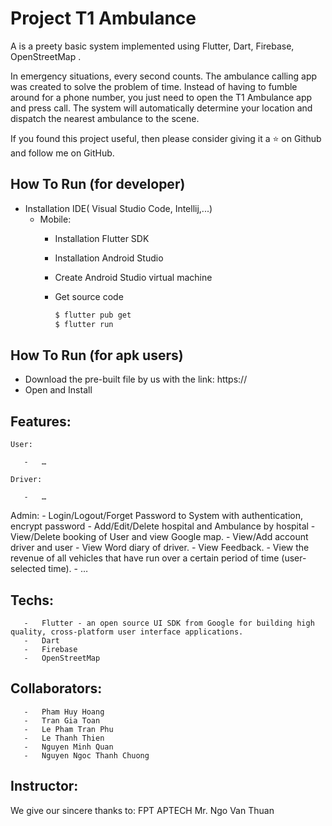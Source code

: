 # Project T1 Ambulance

A is a preety basic system implemented using Flutter, Dart, Firebase, OpenStreetMap .

In emergency situations, every second counts. The ambulance calling app was created to solve the problem of time. Instead of having to fumble around for a phone number, you just need to open the T1 Ambulance app and press call. The system will automatically determine your location and dispatch the nearest ambulance to the scene.

If you found this project useful, then please consider giving it a ⭐ on Github and follow me on GitHub.

## How To Run (for developer)

- Installation IDE( Visual Studio Code, Intellij,...)
  - Mobile:
    - Installation Flutter SDK
    - Installation Android Studio
    - Create Android Studio virtual machine
    - Get source code

      ```bash
      $ flutter pub get
      $ flutter run


      ```
## How To Run (for apk users)
- Download the pre-built file by us with the link: https://
- Open and Install 

## Features:
    User:
      
       -   …

    Driver:
     
       -   …
  
   Admin:
       -   Login/Logout/Forget Password to System with authentication, encrypt password
       -   Add/Edit/Delete hospital and Ambulance by hospital
       -   View/Delete booking of User and view Google map.
       -   View/Add account driver and user
       -   View Word diary of driver. 
       -   View Feedback.
       -   View the revenue of all vehicles that have run over a certain period of          time (user-selected time).
       -   …

## Techs:

       -   Flutter - an open source UI SDK from Google for building high quality, cross-platform user interface applications.
       -   Dart 
       -   Firebase 
       -   OpenStreetMap
## Collaborators:

       -   Pham Huy Hoang
       -   Tran Gia Toan 
       -   Le Pham Tran Phu 
       -   Le Thanh Thien
       -   Nguyen Minh Quan 
       -   Nguyen Ngoc Thanh Chuong

## Instructor:

We give our sincere thanks to: FPT APTECH Mr. Ngo Van Thuan
